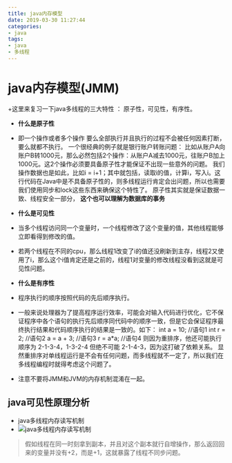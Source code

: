 ```yaml
---
title: java内存模型
date: 2019-03-30 11:27:44
categories:
- java
tags:
- java
- 多线程
---
```


# java内存模型(JMM)

+这里来复习一下java多线程的三大特性 ： 原子性，可见性，有序性。
+ **什么是原子性**

+ 即一个操作或者多个操作 要么全部执行并且执行的过程不会被任何因素打断，要么就都不执行。
  一个很经典的例子就是银行账户转账问题： 
  比如从账户A向账户B转1000元，那么必然包括2个操作：从账户A减去1000元，往账户B加上1000元。这2个操作必须要具备原子性才能保证不出现一些意外的问题。
  我们操作数据也是如此，比如i = i+1；其中就包括，读取i的值，计算i，写入i。这行代码在Java中是不具备原子性的，则多线程运行肯定会出问题，所以也需要我们使用同步和lock这些东西来确保这个特性了。 
  原子性其实就是保证数据一致、线程安全一部分，
  **这个也可以理解为数据库的事务**

  <!-- more -->

+ **什么是可见性**

+ 当多个线程访问同一个变量时，一个线程修改了这个变量的值，其他线程能够立即看得到修改的值。

+ 若两个线程在不同的cpu，那么线程1改变了i的值还没刷新到主存，线程2又使用了i，那么这个i值肯定还是之前的，线程1对变量的修改线程没看到这就是可见性问题。 

+ **什么是有序性**

+ 程序执行的顺序按照代码的先后顺序执行。

+ 一般来说处理器为了提高程序运行效率，可能会对输入代码进行优化，它不保证程序中各个语句的执行先后顺序同代码中的顺序一致，但是它会保证程序最终执行结果和代码顺序执行的结果是一致的。如下：
  int a = 10;    //语句1
  int r = 2;    //语句2
  a = a + 3;    //语句3
  r = a*a;     //语句4
  则因为重排序，他还可能执行顺序为 2-1-3-4，1-3-2-4
  但绝不可能 2-1-4-3，因为这打破了依赖关系。
  显然重排序对单线程运行是不会有任何问题，而多线程就不一定了，所以我们在多线程编程时就得考虑这个问题了。




+ 注意不要将JMM和JVM的内存机制混淆在一起。

## java可见性原理分析
 * java多线程内存读写机制
* ![java多线程内存读写机制](https://s2.ax1x.com/2019/03/30/ABcR00.png)

> 假如线程在同一时刻拿到副本，并且对这个副本就行自增操作，那么返回回来的变量并没有+2，而是+1，这就暴露了线程不同步问题。

